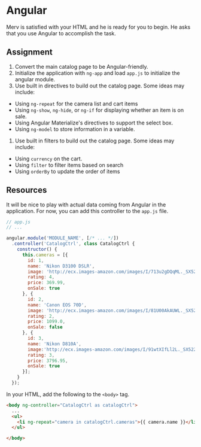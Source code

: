 # Angular

Merv is satisfied with your HTML and he is ready for you to begin. He asks that you use Angular to accomplish the task.

## Assignment

1. Convert the main catalog page to be Angular-friendly.
1. Initialize the application with `ng-app` and load `app.js` to initialize the angular module.
1. Use built in directives to build out the catalog page. Some ideas may include:
  * Using `ng-repeat` for the camera list and cart items
  * Using `ng-show`, `ng-hide`, or `ng-if` for displaying whether an item is on sale.
  * Using Angular Materialize's directives to support the select box.
  * Using `ng-model` to store information in a variable.
1. Use built in filters to build out the catalog page. Some ideas may include:
  * Using `currency` on the cart.
  * Using `filter` to filter items based on search
  * Using `orderBy` to update the order of items


## Resources

It will be nice to play with actual data coming from Angular in the application. For now, you can add this controller to the `app.js` file.

```javascript
// app.js
// ...

angular.module('MODULE_NAME', [/* ... */])
  .controller('CatalogCtrl', class CatalogCtrl {
    constructor() {
      this.cameras = [{
        id: 1,
        name: 'Nikon D3100 DSLR',
        image: 'http://ecx.images-amazon.com/images/I/713u2gDQqML._SX522_.jpg',
        rating: 4,
        price: 369.99,
        onSale: true
      }, {
        id: 2,
        name: 'Canon EOS 70D',
        image: 'http://ecx.images-amazon.com/images/I/81U00AkAUWL._SX522_.jpg',
        rating: 2,
        price: 1099.0,
        onSale: false
      }, {
        id: 3,
        name: 'Nikon D810A',
        image:'http://ecx.images-amazon.com/images/I/91wtXIfLl2L._SX522_.jpg',
        rating: 3,
        price: 3796.95,
        onSale: true
      }];
    }
  });
```

In your HTML, add the following to the `<body>` tag.

```html
<body ng-controller="CatalogCtrl as catalogCtrl">
  ...
  <ul>
    <li ng-repeat="camera in catalogCtrl.cameras">{{ camera.name }}</li>
  </ul>

</body>  
```
